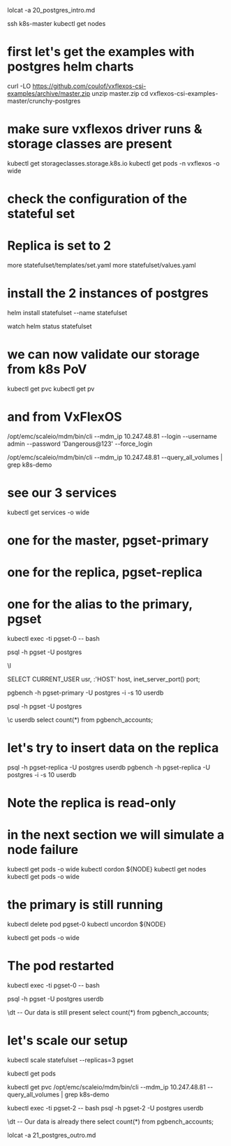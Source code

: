 lolcat -a 20_postgres_intro.md 

ssh k8s-master kubectl get nodes

# first let's get the examples with postgres helm charts
curl -LO https://github.com/coulof/vxflexos-csi-examples/archive/master.zip
unzip master.zip
cd vxflexos-csi-examples-master/crunchy-postgres

# make sure vxflexos driver runs & storage classes are present
kubectl get storageclasses.storage.k8s.io
kubectl get pods -n vxflexos -o wide

# check the configuration of the stateful set
# Replica is set to 2
more statefulset/templates/set.yaml
more statefulset/values.yaml

# install the 2 instances of postgres
helm install statefulset --name statefulset

watch helm status statefulset
# we can now validate our storage from k8s PoV
kubectl get pvc
kubectl get pv

# and from VxFlexOS
/opt/emc/scaleio/mdm/bin/cli --mdm_ip 10.247.48.81 --login --username admin --password 'Dangerous@123' --force_login

/opt/emc/scaleio/mdm/bin/cli --mdm_ip 10.247.48.81 --query_all_volumes | grep k8s-demo

# see our 3 services
kubectl get services -o wide

# one for the master, pgset-primary
# one for the replica, pgset-replica
# one for the alias to the primary, pgset

kubectl exec -ti pgset-0 -- bash

psql -h pgset -U postgres

\l

SELECT CURRENT_USER usr, :'HOST' host, inet_server_port() port;

pgbench -h pgset-primary -U postgres -i -s 10 userdb


psql -h pgset -U postgres

\c userdb
select count(*) from pgbench_accounts;

# let's try to insert data on the replica
psql -h pgset-replica -U postgres userdb
pgbench -h pgset-replica -U postgres -i -s 10 userdb
# Note the replica is read-only

# in the next section we will simulate a node failure
kubectl get pods -o wide
kubectl cordon ${NODE}
kubectl get nodes 
kubectl get pods -o wide

# the primary is still running

kubectl delete pod pgset-0
kubectl uncordon ${NODE}

kubectl get pods -o wide


# The pod restarted
kubectl exec -ti pgset-0 -- bash

psql -h pgset -U postgres userdb

\dt
-- Our data is still present
select count(*) from pgbench_accounts;


# let's scale our setup
kubectl scale statefulset --replicas=3 pgset

kubectl get pods

kubectl get pvc
/opt/emc/scaleio/mdm/bin/cli --mdm_ip 10.247.48.81 --query_all_volumes | grep k8s-demo 

kubectl exec -ti pgset-2 -- bash
psql -h pgset-2 -U postgres userdb

\dt
-- Our data is already there
select count(*) from pgbench_accounts;


lolcat -a 21_postgres_outro.md